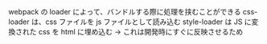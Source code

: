 webpack の loader によって、バンドルする際に処理を挟むことができる
css-loader は、css ファイルを js ファイルとして読み込む
style-loader は JS に変換された css を html に埋め込む → これは開発時にすぐに反映させるため
